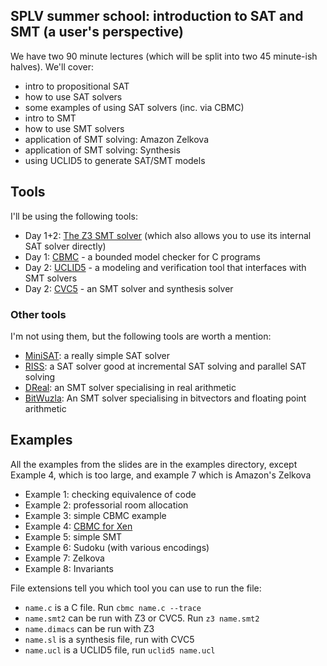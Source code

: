## SPLV summer school: introduction to SAT and SMT (a user's perspective)

We have two 90 minute lectures (which will be split into two 45 minute-ish halves). We'll cover:

* intro to propositional SAT
* how to use SAT solvers
* some examples of using SAT solvers (inc. via CBMC)
* intro to SMT
* how to use SMT solvers
* application of SMT solving: Amazon Zelkova
* application of SMT solving: Synthesis
* using UCLID5 to generate SAT/SMT models

## Tools
I'll be using the following tools:
- Day 1+2: [The Z3 SMT solver](https://github.com/Z3Prover/z3) (which also allows you to use its internal SAT solver directly)
- Day 1: [CBMC](https://github.com/diffblue/cbmc/)  - a bounded model checker for C programs
- Day 2: [UCLID5](https://github.com/uclid-org/uclid)  - a modeling and verification tool that interfaces with SMT solvers
- Day 2: [CVC5](https://github.com/cvc5/cvc5)  - an SMT solver and synthesis solver

### Other tools
I'm not using them, but the following tools are worth a mention:
- [MiniSAT](http://minisat.se/): a really simple SAT solver
- [RISS](https://github.com/nmanthey/riss-solver): a SAT solver good at incremental SAT solving and parallel SAT solving
- [DReal](http://dreal.github.io/): an SMT solver specialising in real arithmetic
- [BitWuzla](https://bitwuzla.github.io/): An SMT solver specialising in bitvectors and floating point arithmetic


## Examples
All the examples from the slides are in the examples directory, except Example 4, which is too large, and example 7 which is Amazon's Zelkova
- Example 1: checking equivalence of code
- Example 2: professorial room allocation
- Example 3: simple CBMC example
- Example 4: [CBMC for Xen](https://github.com/nmanthey/xen/tree/FMCAD2020)
- Example 5: simple SMT
- Example 6: Sudoku (with various encodings)
- Example 7: Zelkova
- Example 8: Invariants 


File extensions tell you which tool you can use to run the file: 
- `name.c` is a C file. Run `cbmc name.c --trace`
- `name.smt2` can be run with Z3 or CVC5. Run `z3 name.smt2`
- `name.dimacs` can be run with Z3
- `name.sl` is a synthesis file, run with CVC5
- `name.ucl` is a UCLID5 file, run `uclid5 name.ucl`

